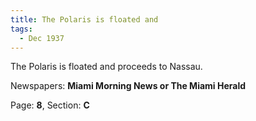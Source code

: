 ```yaml
---  
title: The Polaris is floated and  
tags:  
  - Dec 1937  
---  
```

  
The Polaris is floated and proceeds to Nassau.  
  
Newspapers: **Miami Morning News or The Miami Herald**  
  
Page: **8**, Section: **C** 
